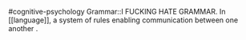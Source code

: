 #cognitive-psychology 
Grammar::I FUCKING HATE GRAMMAR. In [[language]], a system of rules enabling communication between one another . 